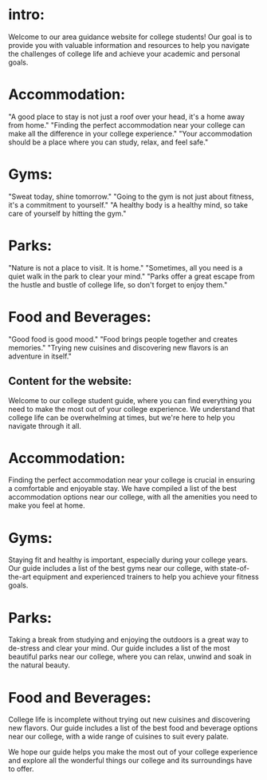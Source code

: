 # intro:
Welcome to our area guidance website for college students! Our goal is to provide you with valuable information and resources to help you navigate the challenges of college life and achieve your academic and personal goals.

# Accommodation:

"A good place to stay is not just a roof over your head, it's a home away from home."
"Finding the perfect accommodation near your college can make all the difference in your college experience."
"Your accommodation should be a place where you can study, relax, and feel safe."

# Gyms:

"Sweat today, shine tomorrow."
"Going to the gym is not just about fitness, it's a commitment to yourself."
"A healthy body is a healthy mind, so take care of yourself by hitting the gym."

# Parks:

"Nature is not a place to visit. It is home."
"Sometimes, all you need is a quiet walk in the park to clear your mind."
"Parks offer a great escape from the hustle and bustle of college life, so don't forget to enjoy them."

# Food and Beverages:

"Good food is good mood."
"Food brings people together and creates memories."
"Trying new cuisines and discovering new flavors is an adventure in itself."

## Content for the website:

Welcome to our college student guide, where you can find everything you need to make the most out of your college experience. We understand that college life can be overwhelming at times, but we're here to help you navigate through it all.

# Accommodation:

Finding the perfect accommodation near your college is crucial in ensuring a comfortable and enjoyable stay. We have compiled a list of the best accommodation options near our college, with all the amenities you need to make you feel at home.

# Gyms:

Staying fit and healthy is important, especially during your college years. Our guide includes a list of the best gyms near our college, with state-of-the-art equipment and experienced trainers to help you achieve your fitness goals.

# Parks:

Taking a break from studying and enjoying the outdoors is a great way to de-stress and clear your mind. Our guide includes a list of the most beautiful parks near our college, where you can relax, unwind and soak in the natural beauty.

# Food and Beverages:

College life is incomplete without trying out new cuisines and discovering new flavors. Our guide includes a list of the best food and beverage options near our college, with a wide range of cuisines to suit every palate.

We hope our guide helps you make the most out of your college experience and explore all the wonderful things our college and its surroundings have to offer.